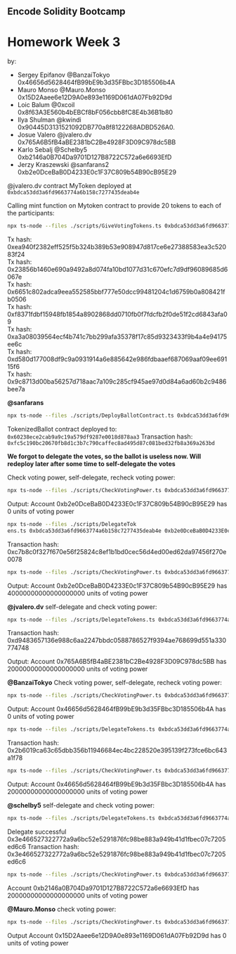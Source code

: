 ## Encode Solidity Bootcamp

# Homework Week 3

by:

- Sergey Epifanov @BanzaiTokyo 0x46656d5628464fB99bE9b3d35FBbc3D185506b4A
- Mauro Monso @Mauro.Monso 0x15D2Aaee6e12D9A0e893e1169D061dA07Fb92D9d
- Loic Balum @0xcoil 0x8f63A3E560b4bEBCf8bF056cbb8fC8E4b36B1b80
- Ilya Shulman @kwindi 0x90445D3131521092DB770a8f8122268ADBD526A0.
- Josue Valero @jvalero.dv 0x765A6B5fB4aBE2381bC2Be4928F3D09C978dc5BB
- Karlo Sebalj @Schelby5 0xb2146a0B704Da9701D127B8722C572a6e6693EfD
- Jerzy Kraszewski @sanfarans2 0xb2e0DceBaB0D4233E0c1F37C809b54B90cB95E29

@jvalero.dv contract MyToken deployed at `0xbdca53dd3a6fd9663774a6b158c7277435deab4e`

Calling mint function on Mytoken contract to provide 20 tokens to each of the participants:

```bash
npx ts-node --files ./scripts/GiveVotingTokens.ts 0xbdca53dd3a6fd9663774a6b158c7277435deab4e 0x765A6B5fB4aBE2381bC2Be4928F3D09C978dc5BB 20
```

Tx hash: 0xea940f2382eff525f5b324b389b53e908947d817ce6e27388583ea3c52083f24  
Tx hash: 0x23856b1460e690a9492a8d074fa10bd1077d31c670efc7d9df96089685d6067e  
Tx hash: 0x6651c802adca9eea552585bbf777e50dcc99481204c1d6759b0a808421fb0506  
Tx hash: 0xf8371fdbf15948fb1854a8902868dd0710fb0f7fdcfb2f0de51f2cd6843afa09  
Tx hash: 0xa3a08039564ecf4b741c7bb299afa35378f17c85d9323433f9b4a4e94175ee6c  
Tx hash: 0xd580d177008df9c9a0931914a6e885642e986fdbaaef687069aaf09ee69115f6  
Tx hash: 0x9c8713d00ba56257d718aac7a109c285cf945ae97d0d84a6ad60b2c9486bee7a

**@sanfarans**

```bash
npx ts-node --files ./scripts/DeployBallotContract.ts 0xbdca53dd3a6fd9663774a6b158c7277435deab4e 5600947 chocolate vanilla potato strawberry onion
```

TokenizedBallot contract deployed to: `0x60238ece2cab9a9c19a579df9287e0018d878aa3`
Transaction hash: `0xfc5c190bc20670fb8d1c3b7c790caffec8ad495d87c081bed32fb8a369a263bd`

**We forgot to delegate the votes, so the ballot is useless now. Will redeploy later after some time to self-delegate the votes**

Check voting power, self-delegate, recheck voting power:

```bash
npx ts-node --files ./scripts/CheckVotingPower.ts 0xbdca53dd3a6fd9663774a6b158c7277435deab4e 0xb2e0DceBaB0D4233E0c1F37C809b54B90cB95E29
```

Output: Account 0xb2e0DceBaB0D4233E0c1F37C809b54B90cB95E29 has 0 units of voting power

```bash
npx ts-node --files ./scripts/DelegateTok
ens.ts 0xbdca53dd3a6fd9663774a6b158c7277435deab4e 0xb2e0DceBaB0D4233E0c1F37C809b54B90cB95E29
```

Transaction hash: 0xc7b8c0f327f670e56f25824c8ef1b1bd0cec56d4ed00ed62da97456f270e0078

```bash
npx ts-node --files ./scripts/CheckVotingPower.ts 0xbdca53dd3a6fd9663774a6b158c7277435deab4e 0xb2e0DceBaB0D4233E0c1F37C809b54B90cB95E29
```

Output: Account 0xb2e0DceBaB0D4233E0c1F37C809b54B90cB95E29 has 40000000000000000000 units of voting power

**@jvalero.dv** self-delegate and check voting power:

```bash
npx ts-node --files ./scripts/DelegateTokens.ts 0xbdca53dd3a6fd9663774a6b158c7277435deab4e 0x765A6B5fB4aBE2381bC2Be4928F3D09C978dc5BB
```

Transaction hash: 0xd9483657136e988c6aa2247bbdc0588786527f9394ae768699d551a330774748

Output: Account 0x765A6B5fB4aBE2381bC2Be4928F3D09C978dc5BB has 20000000000000000000 units of voting power

**@BanzaiTokyo**
Check voting power, self-delegate, recheck voting power:

```bash
npx ts-node --files ./scripts/CheckVotingPower.ts 0xbdca53dd3a6fd9663774a6b158c7277435deab4e 0x46656d5628464fB99bE9b3d35FBbc3D185506b4A
```
Output: Account 0x46656d5628464fB99bE9b3d35FBbc3D185506b4A has 0 units of voting power

```bash
npx ts-node --files ./scripts/DelegateTokens.ts 0xbdca53dd3a6fd9663774a6b158c7277435deab4e 0x46656d5628464fB99bE9b3d35FBbc3D185506b4A
```
Transaction hash: 0x2b6019ca63c65dbb356b11946684ec4bc228520e395139f273fce6bc643a1f78

```bash
npx ts-node --files ./scripts/CheckVotingPower.ts 0xbdca53dd3a6fd9663774a6b158c7277435deab4e 0x46656d5628464fB99bE9b3d35FBbc3D185506b4A
```
Output: Account 0x46656d5628464fB99bE9b3d35FBbc3D185506b4A has 20000000000000000000 units of voting power

**@schelby5** self-delegate and check voting power:

```bash
npx ts-node --files ./scripts/DelegateTokens.ts 0xbdca53dd3a6fd9663774a6b158c7277435deab4e 0xb2146a0B704Da9701D127B8722C572a6e6693EfD
```
Delegate successful 0x3e466527322772a9a6bc52e5291876fc98be883a949b41d1fbec07c7205ed6c6
Transaction hash: 0x3e466527322772a9a6bc52e5291876fc98be883a949b41d1fbec07c7205ed6c6

```bash
npx ts-node --files ./scripts/CheckVotingPower.ts 0xbdca53dd3a6fd9663774a6b158c7277435deab4e 0xb2146a0B704Da9701D127B8722C572a6e6693EfD
```
Account 0xb2146a0B704Da9701D127B8722C572a6e6693EfD has 20000000000000000000 units of voting power

**@Mauro.Monso** check voting power:
```bash
npx ts-node --files ./scripts/CheckVotingPower.ts 0xbdca53dd3a6fd9663774a6b158c7277435deab4e 0x15D2Aaee6e12D9A0e893e1169D061dA07Fb92D9d
```
Output
Account 0x15D2Aaee6e12D9A0e893e1169D061dA07Fb92D9d has 0 units of voting power
